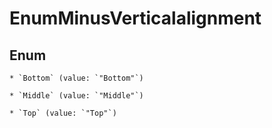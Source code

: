 
# EnumMinusVerticalalignment

## Enum


    * `Bottom` (value: `"Bottom"`)

    * `Middle` (value: `"Middle"`)

    * `Top` (value: `"Top"`)



